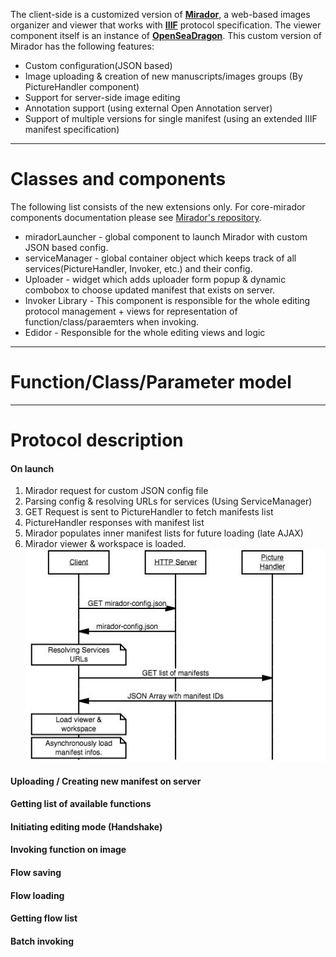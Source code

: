 The client-side is a customized version of [**Mirador**](https://github.com/IIIF/mirador), a web-based images organizer and viewer that works with [**IIIF**](http://iiif.io/technical-details/) protocol specification. The viewer component itself is an instance of [**OpenSeaDragon**](https://openseadragon.github.io/).
This custom version of Mirador has the following features:
* Custom configuration(JSON based)
* Image uploading & creation of new manuscripts/images groups (By PictureHandler component)
* Support for server-side image editing
* Annotation support (using external Open Annotation server)
* Support of multiple versions for single manifest (using an extended IIIF manifest specification)
***
# Classes and components
The following list consists of the new extensions only. For core-mirador components documentation please see [Mirador's repository](https://github.com/IIIF/mirador).
* miradorLauncher - global component to launch Mirador with custom JSON based config.
* serviceManager - global container object which keeps track of all services(PictureHandler, Invoker, etc.) and their config.
* Uploader - widget which adds uploader form popup & dynamic combobox to choose updated manifest that exists on server. 
* Invoker Library - This component is responsible for the whole editing protocol management + views for representation of function/class/paraemters when invoking.
* Edidor - Responsible for the whole editing views and logic
***
# Function/Class/Parameter model
***
# Protocol description
#### On launch
1. Mirador request for custom JSON config file
2. Parsing config & resolving URLs for services (Using ServiceManager)
3. GET Request is sent to PictureHandler to fetch manifests list
4. PictureHandler responses with manifest list 
5. Mirador populates inner manifest lists for future loading (late AJAX)
6. Mirador viewer & workspace is loaded.
![](protocol-launch.jpeg)

#### Uploading / Creating new manifest on server
#### Getting list of available functions
#### Initiating editing mode (Handshake)
#### Invoking function on image
#### Flow saving
#### Flow loading
#### Getting flow list
#### Batch invoking